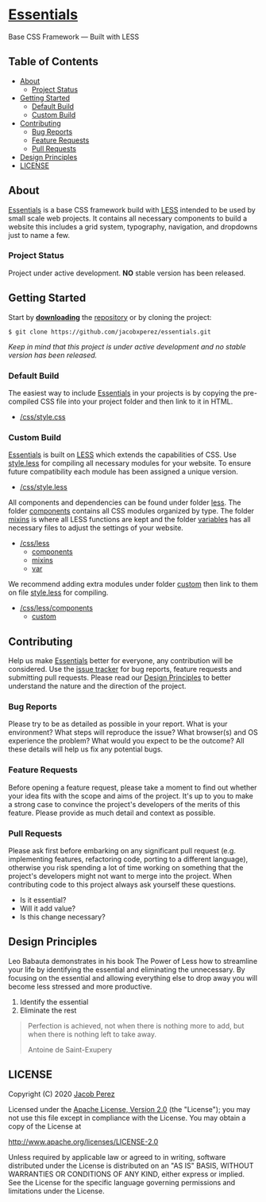 # [Essentials](https://jacobxperez.github.io/essentials/)

Base CSS Framework — Built with LESS

## Table of Contents

* [About](#about)
    * [Project Status](#project-status)
* [Getting Started](#getting-started)
    * [Default Build](#default-build)
    * [Custom Build](#custom-build)
* [Contributing](#contributing)
    * [Bug Reports](#bug-reports)
    * [Feature Requests](#feature-requests)
    * [Pull Requests](#pull-requests)
* [Design Principles](#design-principles)
* [LICENSE](#license)

## About

[Essentials](https://jacobxperez.github.io/essentials/) is a base CSS framework build with [LESS](http://lesscss.org/) intended to be used by small scale web projects. It contains all necessary components to build a website this includes a grid system, typography, navigation, and dropdowns just to name a few.

### Project Status

Project under active development. **NO** stable version has been released.

## Getting Started

Start by **[downloading](https://github.com/jacobxperez/essentials/archive/master.zip)** the [repository](https://github.com/jacobxperez/essentials) or by cloning the project:

    $ git clone https://github.com/jacobxperez/essentials.git

*Keep in mind that this project is under active development and no stable version has been released.*

### Default Build

The easiest way to include [Essentials](https://jacobxperez.github.io/essentials/) in your projects is by copying the pre-compiled CSS file into your project folder and then link to it in HTML.

* [/css/style.css](https://github.com/jacobxperez/essentials/blob/master/css/style.css)

### Custom Build

[Essentials](https://jacobxperez.github.io/essentials/) is built on [LESS](http://lesscss.org/) which extends the capabilities of CSS. Use [style.less](https://github.com/jacobxperez/essentials/blob/master/css/style.less) for compiling all necessary modules for your website. To ensure future compatibility each module has been assigned a unique version.

* [/css/style.less](https://github.com/jacobxperez/essentials/blob/master/css/style.less)

All components and dependencies can be found under folder [less](https://github.com/jacobxperez/essentials/tree/master/css/less). The folder [components](https://github.com/jacobxperez/essentials/tree/master/css/less/components) contains all CSS modules organized by type. The folder [mixins](https://github.com/jacobxperez/essentials/tree/master/css/less/mixins) is where all LESS functions are kept and the folder [variables](https://github.com/jacobxperez/essentials/tree/master/css/less/var) has all necessary files to adjust the settings of your website.

* [/css/less](https://github.com/jacobxperez/essentials/tree/master/css/less)
    * [components](https://github.com/jacobxperez/essentials/tree/master/css/less/components)
    * [mixins](https://github.com/jacobxperez/essentials/tree/master/css/less/mixins)
    * [var](https://github.com/jacobxperez/essentials/tree/master/css/less/var)

We recommend adding extra modules under folder [custom](https://github.com/jacobxperez/essentials/tree/master/css/less/components/custom) then link to them on file [style.less](https://github.com/jacobxperez/essentials/blob/master/css/style.less) for compiling.

* [/css/less/components](https://github.com/jacobxperez/essentials/tree/master/css/less/components)
    * [custom](https://github.com/jacobxperez/essentials/tree/master/css/less/components/custom)

## Contributing

Help us make [Essentials](https://jacobxperez.github.io/essentials/) better for everyone, any contribution will be considered. Use the [issue tracker](https://github.com/jacobxperez/essentials/issues) for bug reports, feature requests and submitting pull requests. Please read our [Design Principles](#design-principles) to better understand the nature and the direction of the project.

### Bug Reports

Please try to be as detailed as possible in your report. What is your environment? What steps will reproduce the issue? What browser(s) and OS experience the problem? What would you expect to be the outcome? All these details will help us fix any potential bugs.

### Feature Requests

Before opening a feature request, please take a moment to find out whether your idea fits with the scope and aims of the project. It's up to you to make a strong case to convince the project's developers of the merits of this feature. Please provide as much detail and context as possible.

### Pull Requests

Please ask first before embarking on any significant pull request (e.g. implementing features, refactoring code, porting to a different language), otherwise you risk spending a lot of time working on something that the project's developers might not want to merge into the project. When contributing code to this project always ask yourself these questions.

* Is it essential?
* Will it add value?
* Is this change necessary?

## Design Principles

Leo Babauta demonstrates in his book The Power of Less how to streamline your life by identifying the essential and eliminating the unnecessary. By focusing on the essential and allowing everything else to drop away you will become less stressed and more productive.

1. Identify the essential
2. Eliminate the rest

> Perfection is achieved, not when there is nothing more to add, but when there is nothing left to take away.
>
> Antoine de Saint-Exupery

## LICENSE

Copyright (C) 2020 [Jacob Perez](https://github.com/jacobxperez)

Licensed under the [Apache License, Version 2.0](http://www.apache.org/licenses/LICENSE-2.0) (the "License");
you may not use this file except in compliance with the License.
You may obtain a copy of the License at

http://www.apache.org/licenses/LICENSE-2.0

Unless required by applicable law or agreed to in writing, software
distributed under the License is distributed on an "AS IS" BASIS,
WITHOUT WARRANTIES OR CONDITIONS OF ANY KIND, either express or implied.
See the License for the specific language governing permissions and
limitations under the License.
